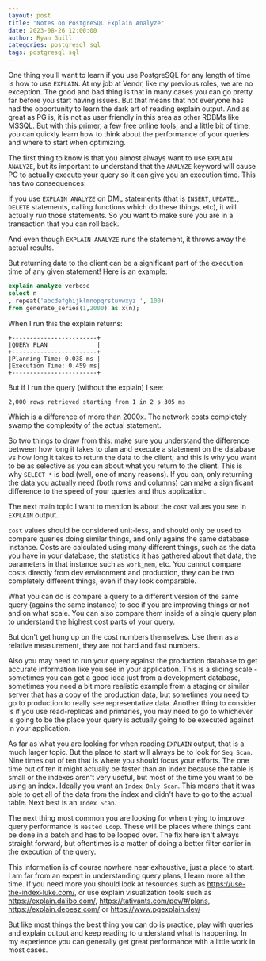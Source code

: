 ```yaml
---
layout: post
title: "Notes on PostgreSQL Explain Analyze"
date: 2023-08-26 12:00:00
author: Ryan Guill
categories: postgresql sql
tags: postgresql sql
---
```



One thing you'll want to learn if you use PostgreSQL for any length of time is how to use `EXPLAIN`. At my job at Vendr, like my previous roles, we are no exception. The good and bad thing is that in many cases you can go pretty far before you start having issues. But that means that not everyone has had the opportunity to learn the dark art of reading explain output. And as great as PG is, it is not as user friendly in this area as other RDBMs like MSSQL. But with this primer, a few free online tools, and a little bit of time, you can quickly learn how to think about the performance of your queries and where to start when optimizing.

<!-- break -->

The first thing to know is that you almost always want to use `EXPLAIN ANALYZE`, but its important to understand that the `ANALYZE` keyword will cause PG to actually execute your query so it can give you an execution time. This has two consequences:

If you use `EXPLAIN ANALYZE` on DML statements (that is `INSERT`, `UPDATE,`, `DELETE` statements, calling functions which do these things, etc), it will actually _run_ those statements. So you want to make sure you are in a transaction that you can roll back.

And even though `EXPLAIN ANALYZE` runs the statement, it throws away the actual results. 

But returning data to the client can be a significant part of the execution time of any given statement! Here is an example:

```sql
explain analyze verbose
select n
, repeat('abcdefghijklmnopqrstuvwxyz ', 100)
from generate_series(1,2000) as x(n);
```

When I run this the explain returns:

```
+------------------------+
|QUERY PLAN              |
+------------------------+
|Planning Time: 0.038 ms |
|Execution Time: 0.459 ms|
+------------------------+
```

But if I run the query (without the explain) I see:

```
2,000 rows retrieved starting from 1 in 2 s 305 ms
```

Which is a difference of more than 2000x. The network costs completely swamp the complexity of the actual statement.

So two things to draw from this: make sure you understand the difference between how long it takes to plan and execute a statement on the database vs how long it takes to return the data to the client; and this is why you want to be as selective as you can about what you return to the client. This is why `SELECT *` is bad (well, one of many reasons). If you can, only returning the data you actually need (both rows and columns) can make a significant difference to the speed of your queries and thus application.

The next main topic I want to mention is about the `cost` values you see in `EXPLAIN` output. 

`cost` values should be considered unit-less, and should only be used to compare queries doing similar things, and only agains the same database instance.  Costs are calculated using many different things, such as the data you have in your database, the statistics it has gathered about that data, the parameters in that instance such as `work_mem`, etc. You cannot compare costs directly from dev environment and production, they can be two completely different things, even if they look comparable.

What you can do is compare a query to a different version of the same query (agains the same instance) to see if you are improving things or not and on what scale. You can also compare them inside of a single query plan to understand the highest cost parts of your query.

But don't get hung up on the cost numbers themselves. Use them as a relative measurement, they are not hard and fast numbers.

Also you may need to run your query against the production database to get accurate information like you see in your application. This is a sliding scale - sometimes you can get a good idea just from a development database, sometimes you need a bit more realistic example from a staging or similar server that has a copy of the production data, but sometimes you need to go to production to really see representative data. Another thing to consider is if you use read-replicas and primaries, you may need to go to whichever is going to be the place your query is actually going to be executed against in your application.

As far as what you are looking for when reading `EXPLAIN` output, that is a much larger topic. But the place to start will always be to look for `Seq Scan`. Nine times out of ten that is where you should focus your efforts. The one time out of ten it might actually be faster than an index because the table is small or the indexes aren't very useful, but most of the time you want to be using an index. Ideally you want an `Index Only Scan`. This means that it was able to get all of the data from the index and didn't have to go to the actual table. Next best is an `Index Scan`. 

The next thing most common you are looking for when trying to improve query performance is `Nested Loop`. These will be places where things cant be done in a batch and has to be looped over. The fix here isn't always straight forward, but oftentimes is a matter of doing a better filter earlier in the execution of the query.

This information is of course nowhere near exhaustive, just a place to start. I am far from an expert in understanding query plans, I learn more all the time. If you need more you should look at resources such as https://use-the-index-luke.com/, or use explain visualization tools such as https://explain.dalibo.com/, https://tatiyants.com/pev/#/plans, https://explain.depesz.com/ or https://www.pgexplain.dev/

But like most things the best thing you can do is practice, play with queries and explain output and keep reading to understand what is happening. In my experience you can generally get great performance with a little work in most cases.

